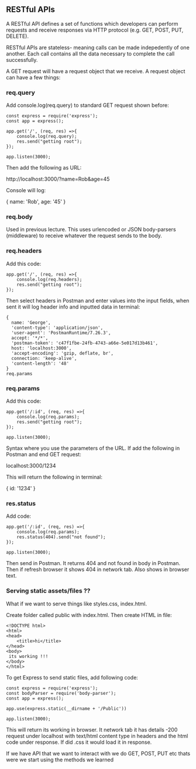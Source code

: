 ## RESTful APIs ##

A RESTful API defines a set of functions which developers can perform requests and receive responses via HTTP protocol (e.g. GET, POST, PUT, DELETE).

RESTful APIs are stateless- meaning calls can be made indepedently of one another. Each call contains all the data necessary to complete the call successfully. 

A GET request will have a request object that we receive. A request object can have a few things: 

### req.query ###
Add console.log(req.query) to standard GET request shown before:

```
const express = require('express');
const app = express();

app.get('/', (req, res) =>{
	console.log(req.query);
	res.send("getting root");
});

app.listen(3000);
```
Then add the following as URL: 

http://localhost:3000/?name=Rob&age=45

Console will log: 

{ name: 'Rob', age: '45' }

### req.body ###

Used in previous lecture. This uses urlencoded or JSON body-parsers (middleware) to receive whatever the request sends to the body. 

### req.headers ###

Add this code: 
```
app.get('/', (req, res) =>{
	console.log(req.headers);
	res.send("getting root");
});
```
Then select headers in Postman and enter values into the input fields, when sent it will log header info and inputted data in terminal: 

```
{
  name: 'George',
  'content-type': 'application/json',
  'user-agent': 'PostmanRuntime/7.26.3',
  accept: '*/*',
  'postman-token': 'c47f1fbe-24fb-4743-a66e-5e017d13b461',
  host: 'localhost:3000',
  'accept-encoding': 'gzip, deflate, br',
  connection: 'keep-alive',
  'content-length': '48'
}
req.params

```

### req.params ###

Add this code: 
```
app.get('/:id', (req, res) =>{
	console.log(req.params);
	res.send("getting root");
});

app.listen(3000);
```

Syntax where you use the parameters of the URL. If add  the following in Postman and end GET request:

localhost:3000/1234

This will return the following in terminal: 

{ id: '1234' }

### res.status ###

Add code: 
```
app.get('/:id', (req, res) =>{
	console.log(req.params);
	res.status(404).send("not found");
});

app.listen(3000);
```

Then send in Postman. It returns 404 and not found in body in Postman. Then if refresh browser it shows 404 in network tab. Also shows in browser text.

### Serving static assets/files ?? ###

What if we want to serve things like styles.css, index.html.

Create folder called public with index.html. Then create HTML in file: 

```
<!DOCTYPE html>
<html>
<head>
	<title>hi</title>
</head>
<body>
 its working !!!
</body>
</html>

```

To get Express to send static files, add following code: 

```
const express = require('express');
const bodyParser = require('body-parser');
const app = express();

app.use(express.static(__dirname + '/Public'))

app.listen(3000);

```
This will return its working in browser. It network tab it has details -200 request under localhost with text/html content type in headers and the html code under response. If did .css it would load it in response. 

If we have API that we want to interact with we do GET, POST, PUT etc thats were we start using the methods we learned

